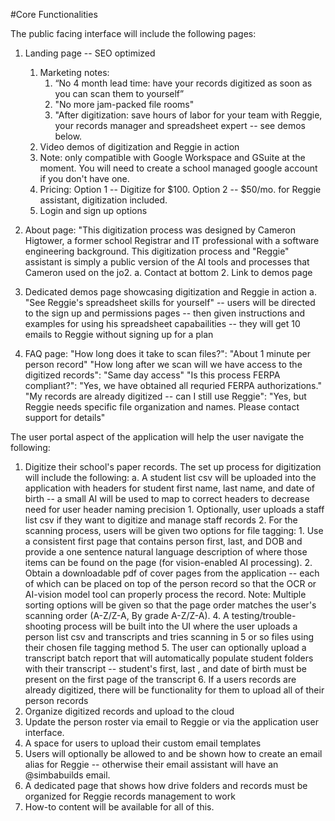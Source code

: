 #Core Functionalities

The public facing interface will include the following pages:

1. Landing page -- SEO optimized 
    1. Marketing notes: 
        1. “No 4 month lead time: have your records digitized as soon as you can scan them to yourself”
        2. "No more jam-packed file rooms"
        3. "After digitization: save hours of labor for your team with Reggie, your records manager and spreadsheet expert -- see demos below.
    2. Video demos of digitization and Reggie in action 
    3. Note: only compatible with Google Workspace and GSuite at the moment.  You will need to create a school managed google account if you don't have one.
    4. Pricing: Option 1 -- Digitize for $100.  Option 2 -- $50/mo. for Reggie assistant, digitization included.
    5. Login and sign up options

2. About page: "This digitization process was designed by Cameron Higtower, a former school Registrar and IT professional with a software engineering background.  This digitization process and "Reggie" assistant is simply a public version of the AI tools and processes that Cameron used on the jo2.
    a. Contact at bottom
    2. Link to demos page

3. Dedicated demos page showcasing digitization and Reggie in action
    a. "See Reggie's spreadsheet skills for yourself" -- users will be directed to the sign up and permissions pages -- then given instructions and examples for using his spreadsheet capabailities -- they will get 10 emails to Reggie without signing up for a plan  

4. FAQ page: 
    "How long does it take to scan files?":  "About 1 minute per person record"
    "How long after we scan will we have access to the digitized records": "Same day access"
    "Is this process FERPA compliant?":  "Yes, we have obtained all requried FERPA authorizations."
    "My records are already digitized -- can I still use Reggie": "Yes, but Reggie needs specific file organization and names.  Please contact support for details" 


The user portal aspect of the application will help the user navigate the following:

1. Digitize their school's paper records.  The set up process for digitization will include the following:
    a. A student list csv will be uploaded into the application with headers for student first name, last name, and date of birth -- a small AI will be used to map to correct headers to decrease need for user header naming precision
        1. Optionally, user uploads a staff list csv if they want to digitize and manage staff records
    2. For the scanning process, users will be given two options for file tagging:
        1. Use a consistent first page that contains person first, last, and DOB and provide a one sentence natural language description of where those items can be found on the page (for vision-enabled AI processing).
        2. Obtain a downloadable pdf of cover pages from the application -- each of which can be placed on top of the person record so that the OCR or AI-vision model tool can properly process the record.  Note: Multiple sorting options will be given so that the page order matches the user's scanning order (A-Z/Z-A, By grade A-Z/Z-A).
    4. A testing/trouble-shooting process will be built into the UI where the user uploads a person list csv and transcripts and tries scanning in 5 or so files using their chosen file tagging method
    5. The user can optionally upload a transcript batch report that will automatically populate student folders with their transcript -- student's first, last , and date of birth must be present on the first page of the transcript
    6. If a users records are already digitized, there will be functionality for them to upload all of their person records
2. Organize digitized records and upload to the cloud
3. Update the person roster via email to Reggie or via the application user interface.
4. A space for users to upload their custom email templates 
5. Users will optionally be allowed to and be shown how to create an email alias for Reggie -- otherwise their email assistant will have an @simbabuilds email.
6. A dedicated page that shows how drive folders and records must be organized for Reggie records management to work 
7. How-to content will be available for all of this.
